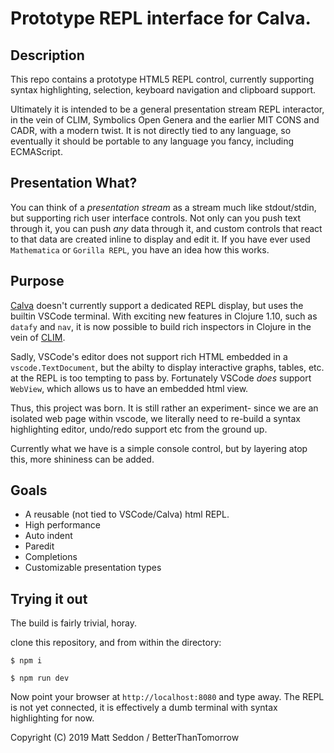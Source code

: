 # Prototype REPL interface for Calva.

## Description

This repo contains a prototype HTML5 REPL control, currently supporting syntax highlighting, selection, keyboard navigation and clipboard support.

Ultimately it is intended to be a general presentation stream REPL interactor, in the vein of CLIM, Symbolics Open Genera and the earlier MIT CONS and CADR, with a modern twist. It is not directly tied to any language, so eventually it should be portable to any language you fancy, including ECMAScript.

## Presentation What?

You can think of a *presentation stream* as a stream much like stdout/stdin, but supporting rich user interface controls. Not only can you push text through it, you can push *any* data through it, and custom controls that react to that data are created inline to display and edit it.  If you have ever used `Mathematica` or `Gorilla REPL`, you have an idea how this works.

## Purpose

[Calva](https://github.com/BetterThanTomorrow/calva) doesn't currently support a dedicated REPL display, but uses the builtin VSCode terminal. With exciting new features in Clojure 1.10, such as `datafy` and `nav`, it is now possible to build rich inspectors in Clojure
in the vein of [CLIM](http://web.archive.org/web/20120707045546/http://www.mikemac.com:80/mikemac/clim/cover.html).

Sadly, VSCode's editor does not support rich HTML embedded in a `vscode.TextDocument`, but the abilty to display interactive graphs, tables, etc. at the REPL is too tempting to pass by.  Fortunately VSCode *does* support `WebView`, which allows us to have an embedded html view.

Thus, this project was born. It is still rather an experiment- since we are an isolated web page within vscode,
we literally need to re-build a syntax highlighting editor, undo/redo support etc from the ground up.

Currently what we have is a simple console control, but by layering atop this, more shininess can be added.

## Goals

* A reusable (not tied to VSCode/Calva) html REPL.
* High performance
* Auto indent
* Paredit
* Completions
* Customizable presentation types

## Trying it out

The build is fairly trivial, horay.

clone this repository, and from within the directory:

`$ npm i`

`$ npm run dev`

Now point your browser at `http://localhost:8080` and type away. The REPL is not yet connected, it is effectively a dumb terminal with syntax highlighting for now.

Copyright (C) 2019 Matt Seddon / BetterThanTomorrow
